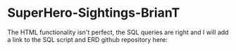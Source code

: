 # SuperHero-Sightings-BrianT

The HTML functionality isn't perfect, the SQL queries are right and I will add a link to the SQL script and ERD github repository here:
